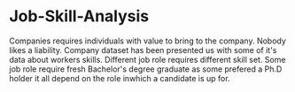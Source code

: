 # Job-Skill-Analysis
Companies requires individuals with value to bring to the company. Nobody likes a liability. Company dataset has been presented us with some of it's data about workers skills. Different job role requires different skill set. Some job role require fresh Bachelor's degree graduate as some prefered a Ph.D holder it all depend on the role inwhich a candidate is up for.
